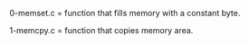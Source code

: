 0-memset.c = function that fills memory with a constant byte.

1-memcpy.c = function that copies memory area.


